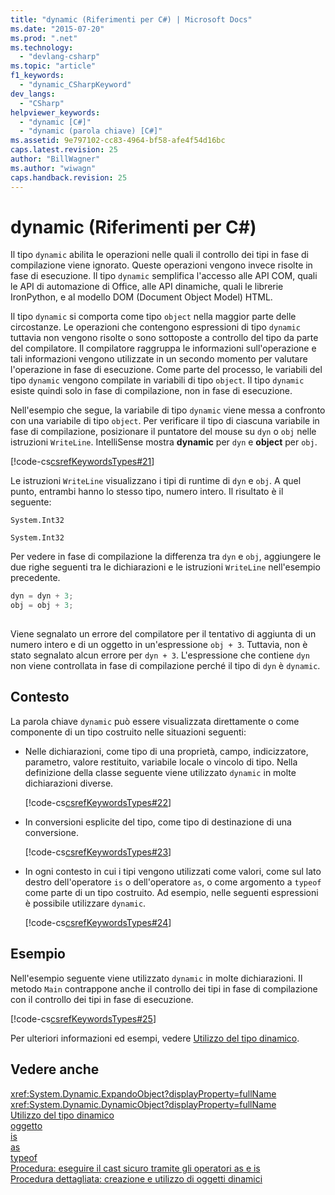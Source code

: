 ```yaml
---
title: "dynamic (Riferimenti per C#) | Microsoft Docs"
ms.date: "2015-07-20"
ms.prod: ".net"
ms.technology: 
  - "devlang-csharp"
ms.topic: "article"
f1_keywords: 
  - "dynamic_CSharpKeyword"
dev_langs: 
  - "CSharp"
helpviewer_keywords: 
  - "dynamic [C#]"
  - "dynamic (parola chiave) [C#]"
ms.assetid: 9e797102-cc83-4964-bf58-afe4f54d16bc
caps.latest.revision: 25
author: "BillWagner"
ms.author: "wiwagn"
caps.handback.revision: 25
---
```

# dynamic (Riferimenti per C#)
Il tipo `dynamic` abilita le operazioni nelle quali il controllo dei tipi in fase di compilazione viene ignorato.  Queste operazioni vengono invece risolte in fase di esecuzione.  Il tipo `dynamic` semplifica l'accesso alle API COM, quali le API di automazione di Office, alle API dinamiche, quali le librerie IronPython, e al modello DOM \(Document Object Model\) HTML.  
  
 Il tipo `dynamic` si comporta come tipo `object` nella maggior parte delle circostanze.  Le operazioni che contengono espressioni di tipo `dynamic` tuttavia non vengono risolte o sono sottoposte a controllo del tipo da parte del compilatore.  Il compilatore raggruppa le informazioni sull'operazione e tali informazioni vengono utilizzate in un secondo momento per valutare l'operazione in fase di esecuzione.  Come parte del processo, le variabili del tipo `dynamic` vengono compilate in variabili di tipo `object`.  Il tipo `dynamic` esiste quindi solo in fase di compilazione, non in fase di esecuzione.  
  
 Nell'esempio che segue, la variabile di tipo `dynamic` viene messa a confronto con una variabile di tipo `object`.  Per verificare il tipo di ciascuna variabile in fase di compilazione, posizionare il puntatore del mouse su `dyn` o `obj` nelle istruzioni `WriteLine`.  IntelliSense mostra **dynamic** per `dyn` e **object** per `obj`.  
  
 [!code-cs[csrefKeywordsTypes#21](../../../csharp/language-reference/keywords/codesnippet/csharp/dynamic_1.cs)]  
  
 Le istruzioni `WriteLine` visualizzano i tipi di runtime di `dyn` e `obj`.  A quel punto, entrambi hanno lo stesso tipo, numero intero.  Il risultato è il seguente:  
  
 `System.Int32`  
  
 `System.Int32`  
  
 Per vedere in fase di compilazione la differenza tra `dyn` e `obj`, aggiungere le due righe seguenti tra le dichiarazioni e le istruzioni `WriteLine` nell'esempio precedente.  
  
```c#  
dyn = dyn + 3;  
obj = obj + 3;  
  
```  
  
 Viene segnalato un errore del compilatore per il tentativo di aggiunta di un numero intero e di un oggetto in un'espressione `obj + 3`.  Tuttavia, non è stato segnalato alcun errore per `dyn + 3`.  L'espressione che contiene `dyn` non viene controllata in fase di compilazione perché il tipo di `dyn` è `dynamic`.  
  
## Contesto  
 La parola chiave `dynamic` può essere visualizzata direttamente o come componente di un tipo costruito nelle situazioni seguenti:  
  
-   Nelle dichiarazioni, come tipo di una proprietà, campo, indicizzatore, parametro, valore restituito, variabile locale o vincolo di tipo.  Nella definizione della classe seguente viene utilizzato `dynamic` in molte dichiarazioni diverse.  
  
     [!code-cs[csrefKeywordsTypes#22](../../../csharp/language-reference/keywords/codesnippet/csharp/dynamic_2.cs)]  
  
-   In conversioni esplicite del tipo, come tipo di destinazione di una conversione.  
  
     [!code-cs[csrefKeywordsTypes#23](../../../csharp/language-reference/keywords/codesnippet/csharp/dynamic_3.cs)]  
  
-   In ogni contesto in cui i tipi vengono utilizzati come valori, come sul lato destro dell'operatore `is` o dell'operatore `as`, o come argomento a `typeof` come parte di un tipo costruito.  Ad esempio, nelle seguenti espressioni è possibile utilizzare `dynamic`.  
  
     [!code-cs[csrefKeywordsTypes#24](../../../csharp/language-reference/keywords/codesnippet/csharp/dynamic_4.cs)]  
  
## Esempio  
 Nell'esempio seguente viene utilizzato `dynamic` in molte dichiarazioni.  Il metodo `Main` contrappone anche il controllo dei tipi in fase di compilazione con il controllo dei tipi in fase di esecuzione.  
  
 [!code-cs[csrefKeywordsTypes#25](../../../csharp/language-reference/keywords/codesnippet/csharp/dynamic_5.cs)]  
  
 Per ulteriori informazioni ed esempi, vedere [Utilizzo del tipo dinamico](../../../csharp/programming-guide/types/using-type-dynamic.md).  
  
## Vedere anche  
 <xref:System.Dynamic.ExpandoObject?displayProperty=fullName>   
 <xref:System.Dynamic.DynamicObject?displayProperty=fullName>   
 [Utilizzo del tipo dinamico](../../../csharp/programming-guide/types/using-type-dynamic.md)   
 [oggetto](../../../csharp/language-reference/keywords/object.md)   
 [is](../../../csharp/language-reference/keywords/is.md)   
 [as](../../../csharp/language-reference/keywords/as.md)   
 [typeof](../../../csharp/language-reference/keywords/typeof.md)   
 [Procedura: eseguire il cast sicuro tramite gli operatori as e is](../../../csharp/programming-guide/types/how-to-safely-cast-by-using-as-and-is-operators.md)   
 [Procedura dettagliata: creazione e utilizzo di oggetti dinamici](../../../csharp/programming-guide/types/walkthrough-creating-and-using-dynamic-objects.md)